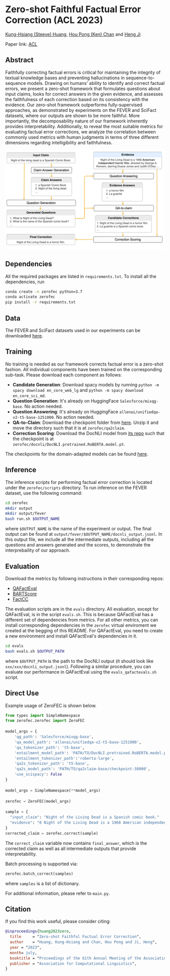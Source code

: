# Zero-shot Faithful Factual Error Correction (ACL 2023)


[Kung-Hsiang (Steeve) Huang](https://khuangaf.github.io/), [Hou Pong (Ken) Chan](https://www.fst.um.edu.mo/personal/hpchan/) and [Heng Ji](https://blender.cs.illinois.edu/hengji.html)

Paper link: [ACL](https://aclanthology.org/2023.acl-long.311/) 
## Abstract
Faithfully correcting factual errors is critical for maintaining the integrity of textual knowledge bases and preventing hallucinations in sequence-to-sequence models. Drawing on humans' ability to identify and correct factual errors, we present a zero-shot framework that formulates questions about input claims, looks for correct answers in the given evidence, and assesses the faithfulness of each correction based on its consistency with the evidence. Our zero-shot framework outperforms fully-supervised approaches, as demonstrated by experiments on the FEVER and SciFact datasets, where our outputs are shown to be more faithful. More importantly, the decomposability nature of our framework inherently provides interpretability. Additionally, to reveal the most suitable metrics for evaluating factual error corrections, we analyze the correlation between commonly used metrics with human judgments in terms of three different dimensions regarding intelligibility and faithfulness.

<img src="./framework_overview.png"  class="center">

## Dependencies 

All the required packages are listed in `requirements.txt`. To install all the dependencies, run

```bash
conda create -n zerofec python=3.7
conda activate zerofec
pip install -r requirements.txt
```


## Data

The FEVER and SciFact datasets used in our experiments can be downloaded [here](https://drive.google.com/drive/folders/1PXZ-00vPrHAGc549ZOGC6W7s3bJH1lvo?usp=share_link). 

## Training
No training is needed as our framework corrects factual error is a zero-shot fashion. All individual components have been trained on the corresponding sub-task. Please download each component as follows:

* __Candidate Generation__: Download spacy models by running `python -m spacy download en_core_web_lg` and `python -m spacy download en_core_sci_md`.
* __Question Generation__: It's already on HuggingFace `Salesforce/mixqg-base`. No action needed.
* __Question Answering__: It's already on HuggingFace `allenai/unifiedqa-v2-t5-base-1251000`. No action needed.
* __QA-to-Claim__: Download the checkpoint folder from [here](https://drive.google.com/file/d/13ZEEkYR6HZgl5PaYc0oREjchODHmJ_kU/view?usp=share_link). Unzip it and move the directory such that it is at `zerofec/qa2claim`.
* __Correction Scoring__: Download the DocNLI model from [its repo](https://github.com/salesforce/DocNLI) such that the checkpoint is at `zerofec/docnli/DocNLI.pretrained.RoBERTA.model.pt`.

The checkpoints for the domain-adapted models can be found [here](https://drive.google.com/drive/folders/15JBbtHpcoaQWLRG8s_adx-0R2dhFYM4c?usp=sharing).


## Inference

The inference scripts for performing factual error correction is located under the `zerofec/scripts` directory. To run inference on the FEVER dataset, use the following command:

```bash
cd zerofec
mkdir output
mkdir output/fever
bash run.sh $OUTPUT_NAME
```

where `$OUTPUT_NAME` is the name of the experiment or output. The final output can be found at `output/fever/$OUTPUT_NAME/docnli_output.jsonl`. In this output file, we include all the intermediate outputs, including all the questions and answers generated and the scores, to demonstrate the interprebaility of our approach.


## Evaluation

Download the metrics by followng instructions in their corresponding repos:

* [QAFactEval](https://github.com/salesforce/QAFactEval)
* [BARTScore](https://github.com/neulab/BARTScore)
* [FactCC](https://github.com/salesforce/factCC)

The evaluation scripts are in the `evals` directory. All evaluation, except for QAFactEval, is in the script `evals.sh`. This is because QAFactEval has a different set of dependencies from metrics. For all other metrics, you can install corresponding dependencies in the `zerofec` virtual enviroment we created at the begging of this README. For QAFactEval, you need to create a new environment and install QAFactEval's dependencies in it.

```bash
cd evals
bash evals.sh $OUTPUT_PATH
```

where `$OUTPUT_PATH` is the path to the DocNLI output (it should look like `xxx/xxx/docnli_output.jsonl`). Following a similar procedure, you can evaluate our performance in QAFactEval using the `evals_qafactevals.sh` script.

## Direct Use

Example usage of ZeroFEC is shown below. 

```python
from types import SimpleNamespace
from zerofec.zerofec import ZeroFEC

model_args = {
    'qg_path': 'Salesforce/mixqg-base',
    'qa_model_path': 'allenai/unifiedqa-v2-t5-base-1251000',
    'qa_tokenizer_path': 't5-base',
    'entailment_model_path': 'PATH/TO/DocNLI.pretrained.RoBERTA.model.pt',
    'entailment_tokenizer_path':'roberta-large',
    'qa2s_tokenizer_path': 't5-base',
    'qa2s_model_path': 'PATH/TO/qa2claim-base/checkpoint-38000',
    'use_scispacy': False
}

model_args = SimpleNamespace(**model_args)

zerofec = ZeroFEC(model_args)

sample = {
  "input_claim": "Night of the Living Dead is a Spanish comic book."
  "evidence": "0 Night of the Living Dead is a 1968 American independent horror film , directed by George A. Romero ..."
}
corrected_claim = zerofec.correct(sample)
```
The `correct_claim` variable now contains `final_answer`, which is the corrected claim as well as all intermediate outputs that provide interpretability.

Batch processing is supported via: 

```python
zerofec.batch_correct(samples)
```
where `samples` is a list of dictionary.

For additional information, please refer to `main.py`.

## Citation

If you find this work useful, please consider citing:

```bibtex
@inproceedings{huang2023zero,
  title     = "Zero-shot Faithful Factual Error Correction",
  author    = "Huang, Kung-Hsiang and Chan, Hou Pong and Ji, Heng",
  year = "2023",
  month= july,
  booktitle = "Proceedings of the 61th Annual Meeting of the Association for Computational Linguistics",
  publisher = "Association for Computational Linguistics",
}
```
